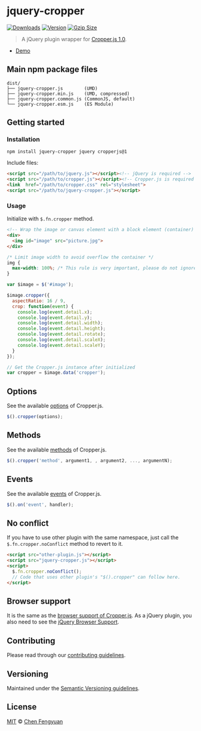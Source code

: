 # jquery-cropper

[![Downloads](https://img.shields.io/npm/dm/jquery-cropper.svg)](https://www.npmjs.com/package/jquery-cropper) [![Version](https://img.shields.io/npm/v/jquery-cropper.svg)](https://www.npmjs.com/package/jquery-cropper) [![Gzip Size](https://img.shields.io/bundlephobia/minzip/jquery-cropper.svg)](https://unpkg.com/jquery-cropper/dist/jquery-cropper.common.js)

> A jQuery plugin wrapper for [Cropper.js 1.0](https://github.com/fengyuanchen/cropperjs/tree/v1).

- [Demo](https://fengyuanchen.github.io/jquery-cropper)

## Main npm package files

```text
dist/
├── jquery-cropper.js        (UMD)
├── jquery-cropper.min.js    (UMD, compressed)
├── jquery-cropper.common.js (CommonJS, default)
└── jquery-cropper.esm.js    (ES Module)
```

## Getting started

### Installation

```shell
npm install jquery-cropper jquery cropperjs@1
```

Include files:

```html
<script src="/path/to/jquery.js"></script><!-- jQuery is required -->
<script src="/path/to/cropper.js"></script><!-- Cropper.js is required -->
<link  href="/path/to/cropper.css" rel="stylesheet">
<script src="/path/to/jquery-cropper.js"></script>
```

### Usage

Initialize with `$.fn.cropper` method.

```html
<!-- Wrap the image or canvas element with a block element (container) -->
<div>
  <img id="image" src="picture.jpg">
</div>
```

```css
/* Limit image width to avoid overflow the container */
img {
  max-width: 100%; /* This rule is very important, please do not ignore this! */
}
```

```js
var $image = $('#image');

$image.cropper({
  aspectRatio: 16 / 9,
  crop: function(event) {
    console.log(event.detail.x);
    console.log(event.detail.y);
    console.log(event.detail.width);
    console.log(event.detail.height);
    console.log(event.detail.rotate);
    console.log(event.detail.scaleX);
    console.log(event.detail.scaleY);
  }
});

// Get the Cropper.js instance after initialized
var cropper = $image.data('cropper');
```

## Options

See the available [options](https://github.com/fengyuanchen/cropperjs/tree/v1#options) of Cropper.js.

```js
$().cropper(options);
```

## Methods

See the available [methods](https://github.com/fengyuanchen/cropperjs/tree/v1#methods) of Cropper.js.

```js
$().cropper('method', argument1, , argument2, ..., argumentN);
```

## Events

See the available [events](https://github.com/fengyuanchen/cropperjs/tree/v1#events) of Cropper.js.

```js
$().on('event', handler);
```

## No conflict

If you have to use other plugin with the same namespace, just call the `$.fn.cropper.noConflict` method to revert to it.

```html
<script src="other-plugin.js"></script>
<script src="jquery-cropper.js"></script>
<script>
  $.fn.cropper.noConflict();
  // Code that uses other plugin's "$().cropper" can follow here.
</script>
```

## Browser support

It is the same as the [browser support of Cropper.js](https://github.com/fengyuanchen/cropperjs/tree/v1#browser-support). As a jQuery plugin, you also need to see the [jQuery Browser Support](https://jquery.com/browser-support/).

## Contributing

Please read through our [contributing guidelines](CONTRIBUTING.md).

## Versioning

Maintained under the [Semantic Versioning guidelines](https://semver.org/).

## License

[MIT](https://opensource.org/licenses/MIT) © [Chen Fengyuan](https://chenfengyuan.com/)
